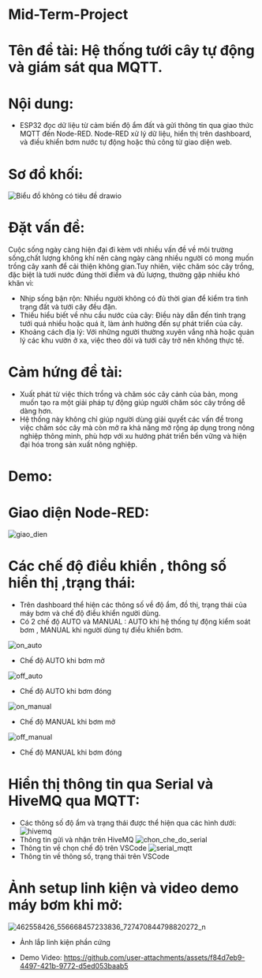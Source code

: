 # Mid-Term-Project
# Tên đề tài: Hệ thống tưới cây tự động và giám sát qua MQTT. 
# Nội dung: 
- ESP32 đọc dữ liệu từ cảm biến độ ẩm đất và gửi thông tin qua giao thức MQTT đến Node-RED. Node-RED xử lý dữ liệu, hiển thị trên dashboard, và điều khiển bơm nước tự động hoặc thủ công từ giao diện web.
# Sơ đồ khối: 
![Biểu đồ không có tiêu đề drawio](https://github.com/user-attachments/assets/17086780-566b-4257-bb80-32f678ec18c7)
# Đặt vấn đề: 
Cuộc sống ngày càng hiện đại đi kèm với nhiều vấn đề về môi trường sống,chất lượng không khí nên càng ngày càng nhiều người có mong muốn trồng cây xanh để cải thiện không gian.Tuy nhiên, việc chăm sóc cây trồng, đặc biệt là tưới nước đúng thời điểm và đủ lượng, thường gặp nhiều khó khăn vì: 
- Nhịp sống bận rộn: Nhiều người không có đủ thời gian để kiểm tra tình trạng đất và tưới cây đều đặn. 
- Thiếu hiểu biết về nhu cầu nước của cây: Điều này dẫn đến tình trạng tưới quá nhiều hoặc quá ít, làm ảnh hưởng đến sự phát triển của cây. 
- Khoảng cách địa lý: Với những người thường xuyên vắng nhà hoặc quản lý các khu vườn ở xa, việc theo dõi và tưới cây trở nên không thực tế.
# Cảm hứng đề tài: 
- Xuất phát từ việc thích trồng và chăm sóc cây cảnh của bản, mong muốn tạo ra một giải pháp tự động giúp người chăm sóc cây trồng dễ dàng hơn.
- Hệ thống này không chỉ giúp người dùng giải quyết các vấn đề trong việc chăm sóc cây mà còn mở ra khả năng mở rộng áp dụng trong nông nghiệp thông minh, phù hợp với xu hướng phát triển bền vững và hiện đại hóa trong sản xuất nông nghiệp.

# Demo: 
# Giao diện Node-RED: 

![giao_dien](https://github.com/user-attachments/assets/ca49c4ea-e00d-43a8-9f5c-a289ca4b482e) 
# Các chế độ điều khiển , thông số hiển thị ,trạng thái: 
- Trên dashboard thể hiện các thông số về độ ẩm, đồ thị, trạng thái của máy bơm và chế độ điều khiển người dùng.
- Có 2 chế độ AUTO và MANUAL : AUTO khi hệ thống tự động kiểm soát bơm , MANUAL khi người dùng tự điều khiển bơm. 

![on_auto](https://github.com/user-attachments/assets/004fda27-26ee-4780-84a4-b8734f4cda67)
- Chế độ AUTO khi bơm mở 

![off_auto](https://github.com/user-attachments/assets/560bf582-5a01-45b8-8dec-e022729b1446)
- Chế độ AUTO khi bơm đóng  

![on_manual](https://github.com/user-attachments/assets/e6e1edc3-77f8-47ab-b8fb-01c2863416b1)
- Chế độ MANUAL khi bơm mở 

![off_manual](https://github.com/user-attachments/assets/dc2c800b-c9ec-4dfb-aec5-ab6462a9ae3e)

- Chế độ MANUAL khi bơm đóng  

# Hiển thị thông tin qua Serial và  HiveMQ qua MQTT: 

- Các thông số độ ẩm và trạng thái được thể hiện qua các hình dưới: 
![hivemq](https://github.com/user-attachments/assets/b7036e30-a34d-4b84-b8b3-fe4df3e7dd17)
- Thông tin gửi và nhận trên HiveMQ 
![chon_che_do_serial](https://github.com/user-attachments/assets/8f4a97a0-f7ee-4efa-97ec-7fb71604bd76)
- Thông tin về chọn chế độ trên VSCode 
![serial_mqtt](https://github.com/user-attachments/assets/52cfd9e2-11bf-4553-91b0-ac18754f39d7)
- Thông tin về thông số, trạng thái trên VSCode

# Ảnh setup linh kiện và video demo máy bơm khi mở:

![462558426_556668457233836_727470844798820272_n](https://github.com/user-attachments/assets/503c456f-a1ab-4ea5-bcd0-95ef61020ebe)
- Ảnh lắp linh kiện phần cứng 




- Demo Video: 
https://github.com/user-attachments/assets/f84d7eb9-4497-421b-9772-d5ed053baab5




